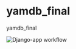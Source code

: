 # yamdb_final
yamdb_final

![Django-app workflow](https://github.com/DayKotya/yamdb_final/actions/workflows/yamdb_workflow.yml/badge.svg)
